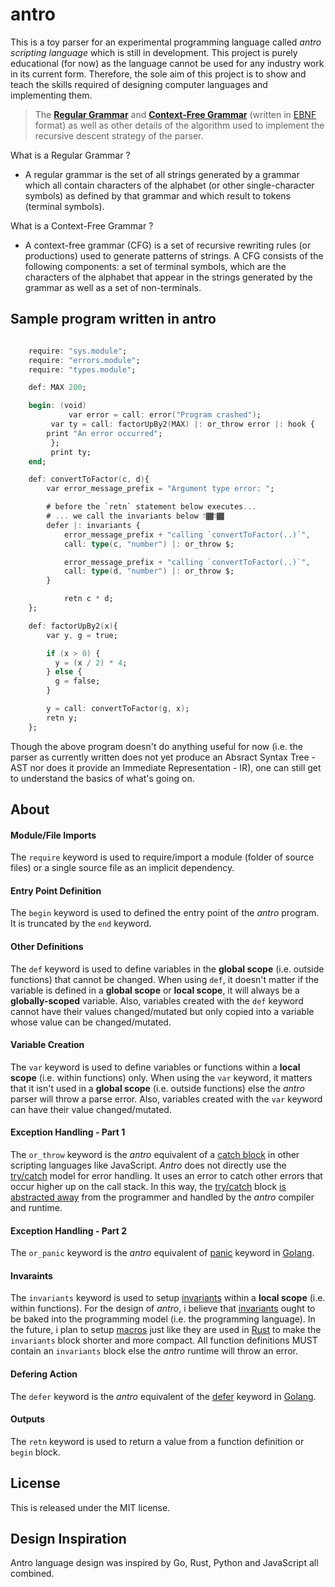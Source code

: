 # antro

This is a toy parser for an experimental programming language called _antro scripting language_ which is still in development. This project is purely educational (for now) as the language cannot be used for any industry work in its current form. Therefore, the sole aim of this project is to show and teach the skills required of designing computer languages and implementing them.

> The [**Regular Grammar**](https://github.com/coolandcodes/antro/blob/master/PARSER_ALGOS_AND_GRAMMAR.md#regular-grammar-productions-rgp-for-antro-scripting-language-tokenizer----ebnf) and [**Context-Free Grammar**]([https://github.com/coolandcodes/antro/blob/master/PARSER_ALGOS_AND_GRAMMAR.md](https://github.com/coolandcodes/antro/blob/master/PARSER_ALGOS_AND_GRAMMAR.md#context-free-grammar-productions-cfgp-for-antro-scripting-language-parser----ebnf)) (written in [EBNF](https://en.wikipedia.org/wiki/Extended_Backus%E2%80%93Naur_form) format) as well as other details of the algorithm used to implement the recursive descent strategy of the parser.

What is a Regular Grammar ?

-  A regular grammar is the set of all strings generated by a grammar which all contain characters of the alphabet (or other single-character symbols) as defined by that grammar and which result to tokens (terminal symbols).

What is a Context-Free Grammar ?

- A context-free grammar (CFG) is a set of recursive rewriting rules (or productions) used to generate patterns of strings. A CFG consists of the following components: a set of terminal symbols, which are the characters of the alphabet that appear in the strings generated by the grammar as well as a set of non-terminals.

## Sample program written in antro

```ada

	require: "sys.module";
	require: "errors.module";
	require: "types.module";

	def: MAX 200;

	begin: (void)
             var error = call: error("Program crashed");
	     var ty = call: factorUpBy2(MAX) |: or_throw error |: hook {
		print "An error occurred";
	     };
	     print ty;
	end;

	def: convertToFactor(c, d){
		var error_message_prefix = "Argument type error: ";

		# before the `retn` statement below executes...
		# ... we call the invariants below 👇🏾👇🏾
		defer |: invariants {
			error_message_prefix + "calling `convertToFactor(..)`",
			call: type(c, "number") |: or_throw $;

			error_message_prefix + "calling `convertToFactor(..)`",
			call: type(d, "number") |: or_throw $;
		}

	      	retn c * d;
	};

	def: factorUpBy2(x){
	  	var y, g = true;

		if (x > 0) {
		  y = (x / 2) * 4;
		} else {
		  g = false;
		}

		y = call: convertToFactor(g, x); 
		retn y;
	};

```

Though the above program doesn't do anything useful for now (i.e. the parser as currently written does not yet produce an Absract Syntax Tree - AST nor does it provide an Immediate Representation - IR), one can still get to understand the basics of what's going on.

## About

#### Module/File Imports
The `require` keyword is used to require/import a module (folder of source files) or a single source file as an implicit dependency.

#### Entry Point Definition
The `begin` keyword is used to defined the entry point of the _antro_ program. It is truncated by the `end` keyword.

#### Other Definitions
The  `def`  keyword is used to define variables in the **global scope** (i.e. outside functions) that cannot be changed. When using `def`, it doesn't matter if the variable is defined in a **global scope** or **local scope**, it will always  be a **globally-scoped** variable. Also, variables created with the `def` keyword cannot have their values changed/mutated but only copied into a variable whose value can be changed/mutated.

#### Variable Creation
The `var` keyword is used to define variables or functions within a **local scope** (i.e. within functions) only. When using the `var` keyword, it matters that it isn't used in a **global scope** (i.e. outside functions) else the _antro_ parser will throw a parse error. Also, variables created with the `var` keyword can have their value changed/mutated.

#### Exception Handling - Part 1
The `or_throw` keyword is the _antro_ equivalent of a [catch block](https://www.geeksforgeeks.org/try-catch-block-in-programming/#what-is-a-catchexcept-block) in other scripting languages like JavaScript. _Antro_ does not directly use the [try/catch](https://medium.com/@puran.joshi307/how-it-works-try-catch-61e90b18140a) model for error handling. It uses an error to catch other errors that occur higher up on the call stack. In this way, the [try/catch](https://medium.com/@puran.joshi307/how-it-works-try-catch-61e90b18140a) block [is abstracted away](https://github.com/isocroft/runn) from the programmer and handled by the _antro_ compiler and runtime.

#### Exception Handling - Part 2
The  `or_panic` keyword is the _antro_ equivalent of [panic](https://gobyexample.com/panic) keyword in [Golang](https://go.dev/).

#### Invaraints
The `invariants` keyword is used to setup [invariants](https://softwareengineering.stackexchange.com/questions/32727/what-are-invariants-how-can-they-be-used-and-have-you-ever-used-it-in-your-pro) within a **local scope** (i.e. within functions). For the design of _antro_, i believe that [invariants](https://softwareengineering.stackexchange.com/questions/32727/what-are-invariants-how-can-they-be-used-and-have-you-ever-used-it-in-your-pro) ought to be baked into the programming model (i.e. the programming language). In the future, i plan to setup [macros](https://doc.rust-lang.org/book/ch20-05-macros.html) just like they are used in [Rust](https://www.rust-lang.org/) to make the `invariants` block shorter and more compact. All function definitions MUST contain an `invariants` block else the _antro_ runtime will throw an error.

#### Defering Action
The `defer` keyword is the _antro_ equivalent of the [defer](https://gobyexample.com/defer) keyword in [Golang](https://go.dev/).

#### Outputs
The `retn` keyword is used to return a value from a function definition or `begin` block.

## License 

This is released under the MIT license.

## Design Inspiration

Antro language design was inspired by Go, Rust, Python and JavaScript all combined.

